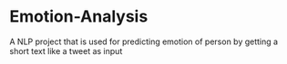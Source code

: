 # Emotion-Analysis
A NLP project that is used for predicting emotion of person by getting a short text like a tweet as input
